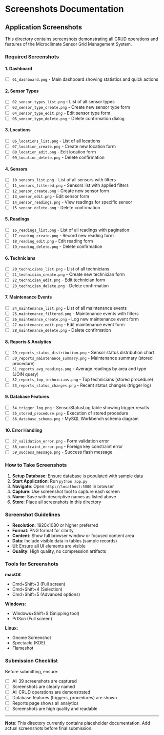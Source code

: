 # Screenshots Documentation

## Application Screenshots

This directory contains screenshots demonstrating all CRUD operations and features of the Microclimate Sensor Grid Management System.

### Required Screenshots

#### 1. Dashboard
- [ ] `01_dashboard.png` - Main dashboard showing statistics and quick actions

#### 2. Sensor Types
- [ ] `02_sensor_types_list.png` - List of all sensor types
- [ ] `03_sensor_type_create.png` - Create new sensor type form
- [ ] `04_sensor_type_edit.png` - Edit sensor type form
- [ ] `05_sensor_type_delete.png` - Delete confirmation dialog

#### 3. Locations
- [ ] `06_locations_list.png` - List of all locations
- [ ] `07_location_create.png` - Create new location form
- [ ] `08_location_edit.png` - Edit location form
- [ ] `09_location_delete.png` - Delete confirmation

#### 4. Sensors
- [ ] `10_sensors_list.png` - List of all sensors with filters
- [ ] `11_sensors_filtered.png` - Sensors list with applied filters
- [ ] `12_sensor_create.png` - Create new sensor form
- [ ] `13_sensor_edit.png` - Edit sensor form
- [ ] `14_sensor_readings.png` - View readings for specific sensor
- [ ] `15_sensor_delete.png` - Delete confirmation

#### 5. Readings
- [ ] `16_readings_list.png` - List of all readings with pagination
- [ ] `17_reading_create.png` - Record new reading form
- [ ] `18_reading_edit.png` - Edit reading form
- [ ] `19_reading_delete.png` - Delete confirmation

#### 6. Technicians
- [ ] `20_technicians_list.png` - List of all technicians
- [ ] `21_technician_create.png` - Create new technician form
- [ ] `22_technician_edit.png` - Edit technician form
- [ ] `23_technician_delete.png` - Delete confirmation

#### 7. Maintenance Events
- [ ] `24_maintenance_list.png` - List of all maintenance events
- [ ] `25_maintenance_filtered.png` - Maintenance events with filters
- [ ] `26_maintenance_create.png` - Log new maintenance event form
- [ ] `27_maintenance_edit.png` - Edit maintenance event form
- [ ] `28_maintenance_delete.png` - Delete confirmation

#### 8. Reports & Analytics
- [ ] `29_reports_status_distribution.png` - Sensor status distribution chart
- [ ] `30_reports_maintenance_summary.png` - Maintenance summary (stored procedure)
- [ ] `31_reports_avg_readings.png` - Average readings by area and type (JOIN query)
- [ ] `32_reports_top_technicians.png` - Top technicians (stored procedure)
- [ ] `33_reports_status_changes.png` - Recent status changes (trigger log)

#### 9. Database Features
- [ ] `34_trigger_log.png` - SensorStatusLog table showing trigger results
- [ ] `35_stored_procedure.png` - Execution of stored procedure
- [ ] `36_database_schema.png` - MySQL Workbench schema diagram

#### 10. Error Handling
- [ ] `37_validation_error.png` - Form validation error
- [ ] `38_constraint_error.png` - Foreign key constraint error
- [ ] `39_success_message.png` - Success flash message

### How to Take Screenshots

1. **Setup Database**: Ensure database is populated with sample data
2. **Start Application**: Run `python app.py`
3. **Navigate**: Open `http://localhost:5000` in browser
4. **Capture**: Use screenshot tool to capture each screen
5. **Name**: Save with descriptive names as listed above
6. **Store**: Place all screenshots in this directory

### Screenshot Guidelines

- **Resolution**: 1920x1080 or higher preferred
- **Format**: PNG format for clarity
- **Content**: Show full browser window or focused content area
- **Data**: Include visible data in tables (sample records)
- **UI**: Ensure all UI elements are visible
- **Quality**: High quality, no compression artifacts

### Tools for Screenshots

**macOS:**
- Cmd+Shift+3 (Full screen)
- Cmd+Shift+4 (Selection)
- Cmd+Shift+5 (Advanced options)

**Windows:**
- Windows+Shift+S (Snipping tool)
- PrtScn (Full screen)

**Linux:**
- Gnome Screenshot
- Spectacle (KDE)
- Flameshot

### Submission Checklist

Before submitting, ensure:
- [ ] All 39 screenshots are captured
- [ ] Screenshots are clearly named
- [ ] All CRUD operations are demonstrated
- [ ] Database features (triggers, procedures) are shown
- [ ] Reports page shows all analytics
- [ ] Screenshots are high quality and readable

---

**Note**: This directory currently contains placeholder documentation. Add actual screenshots before final submission.
